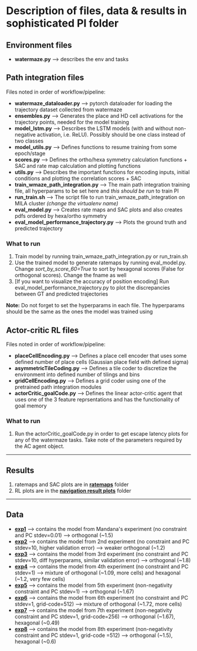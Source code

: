 # Description of files, data & results in sophisticated PI folder
## Environment files
* __watermaze.py__ --> describes the env and tasks

## Path integration files
Files noted in order of workflow/pipeline:

* __watermaze_dataloader.py__ --> pytorch dataloader for loading the trajectory dataset collected from watermaze
* __ensembles.py__ -->  Generates the place and HD cell activations for the trajectory points, needed for the model training
* __model_lstm.py__ --> Describes the LSTM models (with and without non-negative activation, i.e. ReLU). Possibly should be one class instead of two classes
* __model_utils.py__ --> Defines functions to resume training from some epoch/stage
* __scores.py__ --> Defines the ortho/hexa symmetry calculation functions + SAC and rate map calculation and plotting functions
* __utils.py__ --> Describes the important functions for encoding inputs, initial conditions and plotting the correlation scores + SAC
* __train_wmaze_path_integration.py__ --> The main path integration training file, all hyperparams to be set here and *this should be run* to train PI
* __run_train.sh__ --> The script file to run train_wmaze_path_integration on MILA cluster *(change the virtualenv name)*
* __eval_model.py__ --> Creates rate maps and SAC plots and also creates pdfs ordered by hexa/ortho symmetry
* __eval_model_performance_trajectory.py__ --> Plots the ground truth and predicted trajectory

### What to run
1. Train model by running train_wmaze_path_integration.py or run_train.sh
2. Use the trained model to generate ratemaps by running eval_model.py. Change *sort_by_score_60=True* to sort by hexagonal scores (False for orthogonal scores). Change the fname as well
3. [If you want to visualize the accuracy of position encoding] Run eval_model_performance_trajectory.py to plot the discrepancies between GT and predicted trajectories

__Note:__ Do not forget to set the hyperparams in each file. The hyperparams should be the same as the ones the model was trained using

## Actor-critic RL files
Files noted in order of workflow/pipeline:

* __placeCellEncoding.py__ --> Defines a place cell encoder that uses some defined number of place cells (Gaussian place field with defined sigma)
* __asymmetricTileCoding.py__ --> Defines a tile coder to discretize the environment into defined number of tilings and bins
* __gridCellEncoding.py__ --> Defines a grid coder using one of the pretrained path integration modules
* __actorCritic_goalCode.py__ --> Defines the linear actor-critic agent that uses one of the 3 feature reprsentations and has the functionality of goal memory

### What to run
1. Run the actorCritic_goalCode.py in order to get escape latency plots for any of the watermaze tasks. Take note of the parameters required by the AC agent object.

-------------------------------------------------------------------
## Results
1. ratemaps and SAC plots are in [__ratemaps__](./ratemaps/) folder
2. RL plots are in the [__navigation result plots__](navigation%20result%20plots/) folder
-------------------------------------------------------------------
## Data
* [__exp1__](experiments/exp1/) --> contains the model from Mandana's experiment (no constraint and PC stdev=0.01) --> orthogonal (~1.5)
* [__exp2__](experiments/exp2/) --> contains the model from 2nd experiment (no constraint and PC stdev=10, higher validation error) --> weaker orthogonal (~1.2)
* [__exp3__](experiments/exp3/) --> contains the model from 3rd experiment (no constraint and PC stdev=10, diff hyperparams, similar validation error) --> orthogonal (~1.8)
* [__exp4__](experiments/exp4/) --> contains the model from 4th experiment (no constraint and PC stdev=1) --> mixture of orthogonal (~1.09, more cells) and hexagonal (~1.2, very few cells)
* [__exp5__](experiments/exp5/) --> contains the model from 5th experiment (non-negativity constraint and PC stdev=1) --> orthogonal (~1.67)
* [__exp6__](experiments/exp4/) --> contains the model from 6th experiment (no constraint and PC stdev=1, grid-code=512) --> mixture of orthogonal (~1.72, more cells)
* [__exp7__](experiments/exp5/) --> contains the model from 7th experiment (non-negativity constraint and PC stdev=1, grid-code=256) --> orthogonal (~1.67), hexagonal (~0.49)  
* [__exp8__](experiments/exp5/) --> contains the model from 8th experiment (non-negativity constraint and PC stdev=1, grid-code =512) --> orthogonal (~1.5),  hexagonal (~0.6)  